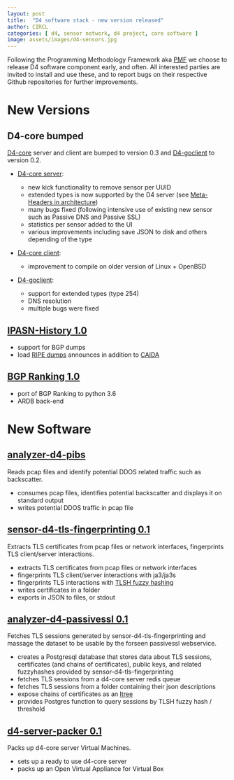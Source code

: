 ```yaml
---
layout: post
title:  "D4 software stack - new version released"
author: CIRCL
categories: [ d4, sensor network, d4 project, core software ]
image: assets/images/d4-sensors.jpg
---
```


Following the Programming Methodology Framework aka
[PMF](https://tools.ietf.org/id/draft-dulaunoy-programming-methodology-framework-00.html)
we choose to release D4 software component early, and often. All interested
parties are invited to install and use these, and to report bugs on their
respective Github repositories for further improvements.

# New Versions

## D4-core bumped 

 [D4-core](https://github.com/D4-project/d4-core/releases/tag/v0.3) server and
 client are bumped to version 0.3 and
 [D4-goclient](https://github.com/D4-project/d4-goclient/releases/tag/v0.2) to
 version 0.2.
 
* [D4-core server](https://github.com/D4-project/d4-core/tree/master/server):
  * new kick functionality to remove sensor per UUID
  * extended types is now supported by the D4 server (see [Meta-Headers in architecture](https://github.com/D4-project/architecture/tree/master/format#meta-types-via-meta-header))
  * many bugs fixed (following intensive use of existing new sensor such as Passive DNS and Passive SSL)
  * statistics per sensor added to the UI
  * various improvements including save JSON to disk and others depending of the type

* [D4-core client](https://github.com/D4-project/d4-core/tree/master/client):
  * improvement to compile on older version of Linux + OpenBSD

* [D4-goclient](https://github.com/D4-project/d4-goclient):
  * support for extended types (type 254)
  * DNS resolution
  * multiple bugs were fixed
  
## [IPASN-History 1.0](https://github.com/D4-project/IPASN-History/releases/tag/1.0)

* support for BGP dumps
* load [RIPE dumps](https://www.ripe.net/analyse/internet-measurements/routing-information-service-ris/ris-raw-data) announces in addition to [CAIDA](http://data.caida.org/datasets/routing/)

## [BGP Ranking 1.0](https://github.com/D4-project/BGP-Ranking/releases/tag/1.0)

* port of BGP Ranking to python 3.6
* ARDB back-end

# New Software

## [analyzer-d4-pibs](https://github.com/D4-project/analyzer-d4-pibs/releases/tag/v0.1)
Reads pcap files and identify potential DDOS related traffic such as backscatter.

* consumes pcap files, identifies potential backscatter and displays it on standard output
* writes potential DDOS traffic in pcap file


## [sensor-d4-tls-fingerprinting 0.1](https://github.com/D4-project/sensor-d4-tls-fingerprinting/releases) 

Extracts TLS certificates from pcap files or network interfaces, fingerprints TLS client/server interactions.

* extracts TLS certificates from pcap files or network interfaces
* fingerprints TLS client/server interactions with ja3/ja3s
* fingerprints TLS interactions with [TLSH fuzzy hashing](https://github.com/trendmicro/tlsh)
* writes certificates in a folder
* exports in JSON to files, or stdout

## [analyzer-d4-passivessl 0.1](https://github.com/D4-project/analyzer-d4-passivessl/releases/tag/0.1)
Fetches TLS sessions generated by sensor-d4-tls-fingerprinting and massage the dataset to be usable by the forseen passivessl webservice.

* creates a Postgresql database that stores data about TLS sessions, certificates (and chains of certificates), public keys, and related fuzzyhashes provided by sensor-d4-tls-fingerprinting
* fetches TLS sessions from a d4-core server redis queue
* fetches TLS sessions from a folder containing their json descriptions
* expose chains of certificates as an [ltree](https://www.postgresql.org/docs/9.1/ltree.html)
* provides Postgres function to query sessions by TLSH fuzzy hash / threshold

## [d4-server-packer 0.1](https://github.com/D4-project/d4-server-packer/releases/tag/0.1)
Packs up d4-core server Virtual Machines.

* sets up a ready to use d4-core server
* packs up an Open Virtual Appliance for Virtual Box


